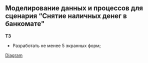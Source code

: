 ## Моделирование данных и процессов для сценария “Снятие наличных денег в банкомате"

**ТЗ**

- Разработать не менее 5 экранных форм;

[Diagram](http://www.plantuml.com/plantuml/png/~1https://uml.planttext.com/plantuml/png/dLNBRjDG4DtxAqPXYrcmx29gOLs9HPVPM6qMKOCJ9MRl1w8WLwh2XWgfglY3cs23QMpd5yxy4PhhHvp4JG8hI_VEp3tdp9dnwTIn9iw7zqF3kdH64y9tB94WHiO-MLDwEnpqRSSOMnDdS3aOMxP3c44XmnDof515sDd5UMkCtBsnx6l3A0eHaN5sSIwVyi3iIl89uIjxx4DXWOHzlYKyGR7BFWU6LAWopQukU49uP1Sv5eZPtKsnXWwzU3UmhuMHFeGYP8YnWD8K8sHGHMcp1h4tLZzlTajDDEGGaKYm-NRVlZBs56u5i5ly6nHMGf6zYjuZxl5WQkMZNVsmaFFDAAWwpZI6ez5O8y4lH1mYfjU450ao3jZdy6NFnWgvCD7q2NCE425cdv2phxNsAo7szM43QDKzBKkZBmzQOCdAECIVjgorVaS5jtUea8KzvCWnvozYRYHyrxCx-yjs6gRj3wVz2lWzUtoZarRYSjBTJ8KxQVrM7B8lEbP25HHcM6fnar8lBNFbcl3ViHyDurNFRlhlDnJcMrXaM5MdQ55jhFLaXfWZPvVu8mSorlm92HBgu0SolfEUTvxr8tiS84NAOSEA1nqqrqEYaB5N6sZRF97CXd0Icdo33BcyvigLlbY8ZHMLEjMRPEsgsVeLcGJPUhVy6N4Jz7zvwZ2q3NErB8mcD7RrNeoboOcqkMTBGx3SHRjt4kfT5HLKyHD9ez_boxkBH-IhtFnSpJBcSB76eZnseMxvnZHE-_QL_BF-0W)


